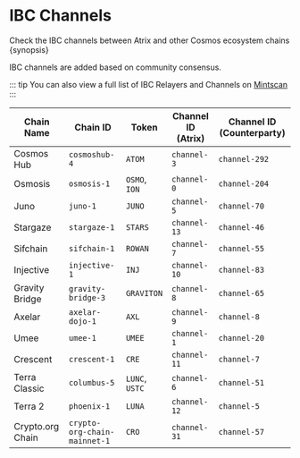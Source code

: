<!--
order: 5
-->

# IBC Channels

Check the IBC channels between Atrix and other Cosmos ecosystem chains {synopsis}

IBC channels are added based on community consensus.

::: tip
You can also view a full list of IBC Relayers and Channels on [Mintscan](https://www.mintscan.io/Atrix/relayers)
:::

| Chain Name       | Chain ID                     | Token          | Channel ID (Atrix) | Channel ID (Counterparty) |
| --------------   | ---------------------------- | -------------- | ------------------ | ------------------------- |
| Cosmos Hub       | `cosmoshub-4`                | `ATOM`         | `channel-3`        | `channel-292`             |
| Osmosis          | `osmosis-1`                  | `OSMO`, `ION`  | `channel-0`        | `channel-204`             |
| Juno             | `juno-1`                     | `JUNO`         | `channel-5`        | `channel-70`              |
| Stargaze         | `stargaze-1`                 | `STARS`        | `channel-13`       | `channel-46`              |
| Sifchain         | `sifchain-1`                 | `ROWAN`        | `channel-7`        | `channel-55`              |
| Injective        | `injective-1`                | `INJ`          | `channel-10`       | `channel-83`              |
| Gravity Bridge   | `gravity-bridge-3`           | `GRAVITON`     | `channel-8`        | `channel-65`              |
| Axelar           | `axelar-dojo-1`              | `AXL`          | `channel-9`        | `channel-8`               |
| Umee             | `umee-1`                     | `UMEE`         | `channel-1`        | `channel-20`              |
| Crescent         | `crescent-1`                 | `CRE`          | `channel-11`       | `channel-7`               |
| Terra Classic    | `columbus-5`                 | `LUNC`, `USTC` | `channel-6`        | `channel-51`              |
| Terra 2          | `phoenix-1`                  | `LUNA`         | `channel-12`       | `channel-5`               |
| Crypto.org Chain | `crypto-org-chain-mainnet-1` | `CRO`          | `channel-31`       | `channel-57`               |
